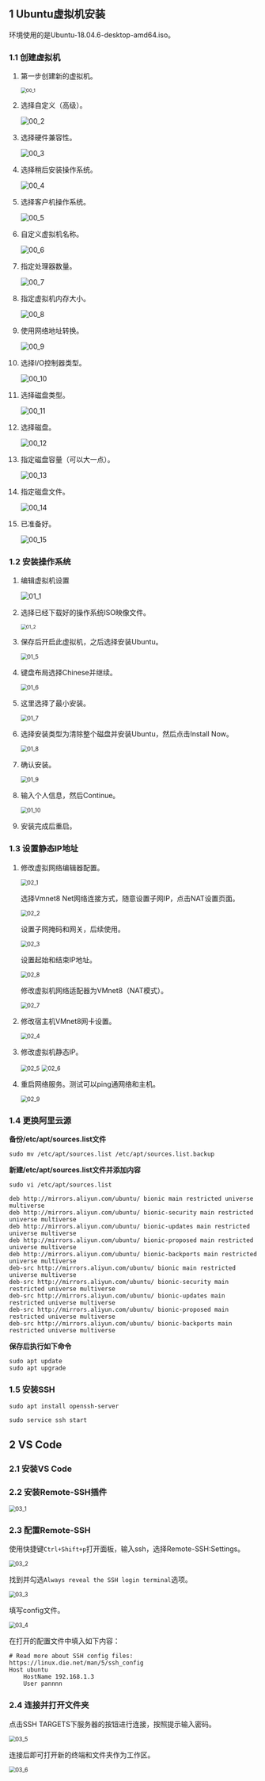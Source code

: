 ## 1 Ubuntu虚拟机安装

环境使用的是Ubuntu-18.04.6-desktop-amd64.iso。

### 1.1 创建虚拟机

1. 第一步创建新的虚拟机。

   <img src="img\00_1.png" alt="00_1" style="zoom:67%;" />

2. 选择自定义（高级）。

   <img src="img\00_2.png" alt="00_2"  />

3. 选择硬件兼容性。

   <img src="img\00_3.png" alt="00_3"  />

4. 选择稍后安装操作系统。

   <img src="img\00_4.png" alt="00_4"  />

5. 选择客户机操作系统。

   <img src="img\00_5.png" alt="00_5"  />

6. 自定义虚拟机名称。

   <img src="img\00_6.png" alt="00_6"  />

7. 指定处理器数量。

   <img src="img\00_7.png" alt="00_7"  />

8. 指定虚拟机内存大小。

   <img src="img\00_8.png" alt="00_8"  />

9. 使用网络地址转换。

   <img src="img\00_9.png" alt="00_9"  />

10. 选择I/O控制器类型。

    <img src="img\00_10.png" alt="00_10"  />

11. 选择磁盘类型。

    <img src="img\00_11.png" alt="00_11"  />

12. 选择磁盘。

    <img src="img\00_12.png" alt="00_12"  />

13. 指定磁盘容量（可以大一点）。

    <img src="img\00_13.png" alt="00_13"  />

14. 指定磁盘文件。

    <img src="img\00_14.png" alt="00_14"  />

15. 已准备好。

    <img src="img\00_15.png" alt="00_15"  />

### 1.2 安装操作系统

1. 编辑虚拟机设置

   <img src="img\01_1.png" alt="01_1"  />

2. 选择已经下载好的操作系统ISO映像文件。

   <img src="img\01_2.png" alt="01_2" style="zoom:67%;" />

3. 保存后开启此虚拟机，之后选择安装Ubuntu。

   <img src="img\01_5.png" alt="01_5" style="zoom:80%;" />

4. 键盘布局选择Chinese并继续。

   <img src="img\01_6.png" alt="01_6" style="zoom:80%;" />

5. 这里选择了最小安装。

   <img src="img\01_7.png" alt="01_7" style="zoom:80%;" />

6. 选择安装类型为清除整个磁盘并安装Ubuntu，然后点击Install Now。

   <img src="img\01_8.png" alt="01_8" style="zoom:80%;" />

7. 确认安装。

   <img src="img\01_9.png" alt="01_9" style="zoom:80%;" />

8. 输入个人信息，然后Continue。

   <img src="img\01_10.png" alt="01_10" style="zoom:80%;" />

9. 安装完成后重启。

### 1.3 设置静态IP地址

1. 修改虚拟网络编辑器配置。

   <img src="img\02_1.png" alt="02_1" style="zoom:80%;" />

   选择Vmnet8 Net网络连接方式，随意设置子网IP，点击NAT设置页面。

   <img src="img\02_2.png" alt="02_2" style="zoom:80%;" />

   设置子网掩码和网关，后续使用。

   <img src="img\02_3.png" alt="02_3" style="zoom:80%;" />

   设置起始和结束IP地址。

   <img src="img\02_8.png" alt="02_8" style="zoom:80%;" />

   修改虚拟机网络适配器为VMnet8（NAT模式）。

   <img src="img\02_7.png" alt="02_7" style="zoom:80%;" />

2. 修改宿主机VMnet8网卡设置。

   <img src="img\02_4.png" alt="02_4" style="zoom:80%;" />

3. 修改虚拟机静态IP。

   <img src="img\02_5.png" alt="02_5" style="zoom:80%;" />

   <img src="img\02_6.png" alt="02_6" style="zoom:80%;" />

4. 重启网络服务。测试可以ping通网络和主机。

   <img src="img\02_9.png" alt="02_9" style="zoom:80%;" />

### 1.4 更换阿里云源

**备份/etc/apt/sources.list文件**

``` shell
sudo mv /etc/apt/sources.list /etc/apt/sources.list.backup
```

**新建/etc/apt/sources.list文件并添加内容**

``` shell
sudo vi /etc/apt/sources.list
```

``` shell
deb http://mirrors.aliyun.com/ubuntu/ bionic main restricted universe multiverse
deb http://mirrors.aliyun.com/ubuntu/ bionic-security main restricted universe multiverse
deb http://mirrors.aliyun.com/ubuntu/ bionic-updates main restricted universe multiverse
deb http://mirrors.aliyun.com/ubuntu/ bionic-proposed main restricted universe multiverse
deb http://mirrors.aliyun.com/ubuntu/ bionic-backports main restricted universe multiverse
deb-src http://mirrors.aliyun.com/ubuntu/ bionic main restricted universe multiverse
deb-src http://mirrors.aliyun.com/ubuntu/ bionic-security main restricted universe multiverse
deb-src http://mirrors.aliyun.com/ubuntu/ bionic-updates main restricted universe multiverse
deb-src http://mirrors.aliyun.com/ubuntu/ bionic-proposed main restricted universe multiverse
deb-src http://mirrors.aliyun.com/ubuntu/ bionic-backports main restricted universe multiverse
```

**保存后执行如下命令**

``` shell
sudo apt update
sudo apt upgrade
```

### 1.5 安装SSH

```shell
sudo apt install openssh-server
```

``` shell
sudo service ssh start
```

## 2 VS Code

### 2.1 安装VS Code

### 2.2 安装Remote-SSH插件

<img src="img\03_1.png" alt="03_1" style="zoom:80%;" />

### 2.3 配置Remote-SSH

使用快捷键`Ctrl+Shift+p`打开面板，输入ssh，选择Remote-SSH:Settings。

<img src="img\03_2.png" alt="03_2" style="zoom:80%;" />

找到并勾选`Always reveal the SSH login terminal`选项。

<img src="img\03_3.png" alt="03_3" style="zoom:80%;" />

填写config文件。

<img src="img\03_4.png" alt="03_4" style="zoom:80%;" />

在打开的配置文件中填入如下内容：

``` shell
# Read more about SSH config files: https://linux.die.net/man/5/ssh_config
Host ubuntu
    HostName 192.168.1.3
    User pannnn
```

### 2.4 连接并打开文件夹

点击SSH TARGETS下服务器的按钮进行连接，按照提示输入密码。

<img src="img\03_5.png" alt="03_5" style="zoom:80%;" />

连接后即可打开新的终端和文件夹作为工作区。

<img src="img\03_6.png" alt="03_6" style="zoom:80%;" />









